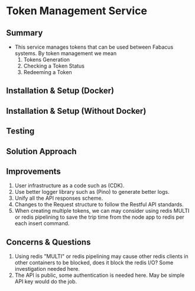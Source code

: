 # Token Management Service
## Summary
- This service manages tokens that can be used between Fabacus systems. By token management we mean 
  1. Tokens Generation
  2. Checking a Token Status
  3. Redeeming a Token
## Installation & Setup (Docker)


## Installation & Setup (Without Docker)

## Testing



## Solution Approach
## Improvements
1. User infrastructure as a code such as (CDK).
2. Use better logger library such as (Pino) to generate better logs.
3. Unify all the API responses scheme.
4. Changes to the Request structure to follow the Restful API standards.
5. When creating multiple tokens, we can may consider using redis MULTI or redis pipelining to save the trip time from the node app to redis per each insert command.
## Concerns & Questions
1. Using redis "MULTI" or redis pipelining may cause other redis clients in other containers to be blocked, does it block the redis I/O? Some investigation needed here.
2. The API is public, some authentication is needed here. May be simple API key would do the job.

